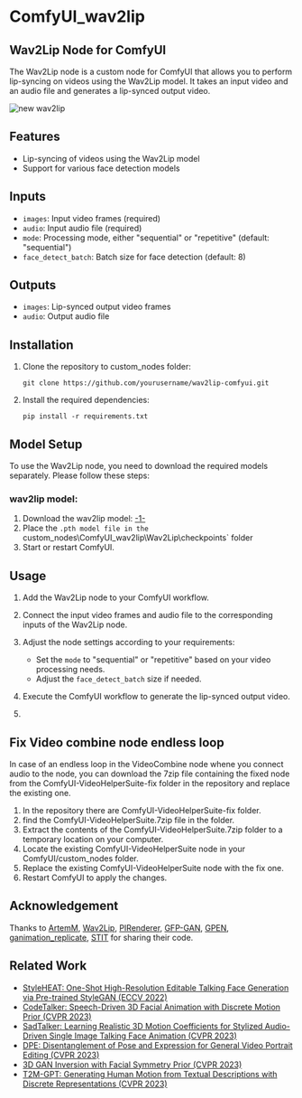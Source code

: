 # ComfyUI_wav2lip


## Wav2Lip Node for ComfyUI

The Wav2Lip node is a custom node for ComfyUI that allows you to perform lip-syncing on videos using the Wav2Lip model. It takes an input video and an audio file and generates a lip-synced output video.

![new wav2lip](https://github.com/ShmuelRonen/ComfyUI_wav2lip/assets/80190186/4edc7470-071d-4b26-9369-cfc17866968a)



## Features

- Lip-syncing of videos using the Wav2Lip model
- Support for various face detection models

## Inputs

- `images`: Input video frames (required)
- `audio`: Input audio file (required)
- `mode`: Processing mode, either "sequential" or "repetitive" (default: "sequential")
- `face_detect_batch`: Batch size for face detection (default: 8)

## Outputs

- `images`: Lip-synced output video frames
- `audio`: Output audio file

## Installation

1. Clone the repository to custom_nodes folder:
   ```
   git clone https://github.com/yourusername/wav2lip-comfyui.git
   ```

2. Install the required dependencies:
   ```
   pip install -r requirements.txt
   ```

## Model Setup

To use the Wav2Lip node, you need to download the required models separately. Please follow these steps:

### wav2lip model:

1. Download the wav2lip model: [-1-](https://huggingface.co/Nekochu/Wav2Lip/resolve/main/wav2lip_gan.pth?download=true) 
2. Place the `.pth model file in the `custom_nodes\ComfyUI_wav2lip\Wav2Lip\checkpoints` folder
3. Start or restart ComfyUI.

## Usage

1. Add the Wav2Lip node to your ComfyUI workflow.

2. Connect the input video frames and audio file to the corresponding inputs of the Wav2Lip node.

3. Adjust the node settings according to your requirements:
   - Set the `mode` to "sequential" or "repetitive" based on your video processing needs.
   - Adjust the `face_detect_batch` size if needed.

4. Execute the ComfyUI workflow to generate the lip-synced output video.
5. 
## Fix Video combine node endless loop

In case of an endless loop in the VideoCombine node whene you connect audio to the node, you can download the 7zip file containing the fixed node from the ComfyUI-VideoHelperSuite-fix folder in the repository and replace the existing one.

1. In the repository there are ComfyUI-VideoHelperSuite-fix folder.
2. find the ComfyUI-VideoHelperSuite.7zip file in the folder.
3. Extract the contents of the ComfyUI-VideoHelperSuite.7zip folder to a temporary location on your computer.
4. Locate the existing ComfyUI-VideoHelperSuite node in your ComfyUI/custom_nodes folder.
5. Replace the existing ComfyUI-VideoHelperSuite node with the fix one.
6. Restart ComfyUI to apply the changes.


## Acknowledgement
Thanks to
[ArtemM](https://github.com/mav-rik),
[Wav2Lip](https://github.com/Rudrabha/Wav2Lip),
[PIRenderer](https://github.com/RenYurui/PIRender), 
[GFP-GAN](https://github.com/TencentARC/GFPGAN), 
[GPEN](https://github.com/yangxy/GPEN),
[ganimation_replicate](https://github.com/donydchen/ganimation_replicate),
[STIT](https://github.com/rotemtzaban/STIT)
for sharing their code.


## Related Work
- [StyleHEAT: One-Shot High-Resolution Editable Talking Face Generation via Pre-trained StyleGAN (ECCV 2022)](https://github.com/FeiiYin/StyleHEAT)
- [CodeTalker: Speech-Driven 3D Facial Animation with Discrete Motion Prior (CVPR 2023)](https://github.com/Doubiiu/CodeTalker)
- [SadTalker: Learning Realistic 3D Motion Coefficients for Stylized Audio-Driven Single Image Talking Face Animation (CVPR 2023)](https://github.com/Winfredy/SadTalker)
- [DPE: Disentanglement of Pose and Expression for General Video Portrait Editing (CVPR 2023)](https://github.com/Carlyx/DPE)
- [3D GAN Inversion with Facial Symmetry Prior (CVPR 2023)](https://github.com/FeiiYin/SPI/)
- [T2M-GPT: Generating Human Motion from Textual Descriptions with Discrete Representations (CVPR 2023)](https://github.com/Mael-zys/T2M-GPT)


